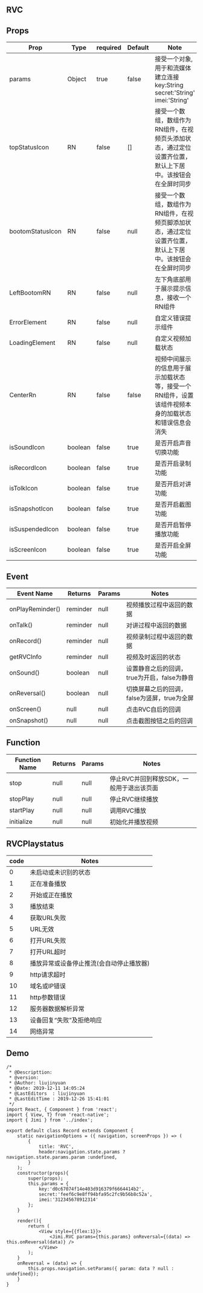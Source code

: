 <!--
 * @Descripttion: 
 * @version: 
 * @Author: liujinyuan
 * @Date: 2019-12-10 17:57:42
 * @LastEditors  : liujinyuan
 * @LastEditTime : 2019-12-26 15:47:47
 -->

## RVC

## Props
| Prop | Type | required | Default | Note |
|---|---|---|---|---|
| params | Object | true | false | 接受一个对象,用于和流媒体建立连接<br/>key:String<br/>secret:'String'<br/>imei:'String' |
| topStatusIcon | RN | false | [] | 接受一个数组，数组作为RN组件，在视频页头添加状态，通过定位设置齐位置，默认上下居中。该按钮会在全屏时同步 |
| bootomStatusIcon | RN | false | null | 接受一个数组，数组作为RN组件，在视频页脚添加状态，通过定位设置齐位置，默认上下居中。该按钮会在全屏时同步 |
| LeftBootomRN | RN | false | null | 左下角底部用于展示提示信息，接收一个RN组件 |
| ErrorElement | RN | false | null | 自定义错误提示组件 |
| LoadingElement | RN | false | null | 自定义视频加载状态 |
| CenterRn | RN | false | false | 视频中间展示的信息用于展示加载状态等，接受一个RN组件，设置该组件视频本身的加载状态和错误信息会消失 |
| isSoundIcon | boolean | false | true | 是否开启声音切换功能 |
| isRecordIcon | boolean | false | true | 是否开启录制功能 |
| isTolkIcon | boolean | false | true | 是否开启对讲功能 |
| isSnapshotIcon | boolean | false | true | 是否开启截图功能 |
| isSuspendedIcon | boolean | false | true | 是否开启暂停播放功能 |
| isScreenIcon | boolean | false | true | 是否开启全屏功能 |

## Event
| Event Name | Returns | Params | Notes |
|---|---|---|---|
| onPlayReminder() | reminder | null |视频播放过程中返回的数据|
| onTalk() | reminder | null | 对讲过程中返回的数据 |
| onRecord() | reminder | null | 视频录制过程中返回的数据 |
| getRVCInfo | reminder | null | 视频及时返回的状态 |
| onSound() | boolean | null | 设置静音之后的回调，true为开启，false为静音 |
| onReversal() | boolean | null | 切换屏幕之后的回调，false为竖屏，true为全屏 |
| onScreen() | null | null | 点击RVC自后的回调 |
| onSnapshot() | null | null | 点击截图按钮之后的回调 |

## Function
| Function Name | Returns | Params | Notes |
|---|---|---|---|
| stop | null | null | 停止RVC并回到释放SDK，一般用于退出该页面 |
| stopPlay | null | null | 停止RVC继续播放 |
| startPlay | null | null | 调用RVC播放 |
| initialize | null | null | 初始化并播放视频 |


## RVCPlaystatus
| code | Notes | 
|---|---|
| 0 | 未启动或未识别的状态 | 
| 1 | 正在准备播放 | 
| 2 | 开始或正在播放 | 
| 3 | 播放结束 | 
| 4 | 获取URL失败 | 
| 5 | URL无效 | 
| 6 | 打开URL失败 | 
| 7 | 打开URL超时 | 
| 8 | 	播放异常或设备停止推流(会自动停止播放器) | 
| 9 | http请求超时 | 
| 10 | 域名或IP错误 | 
| 11 | http参数错误 | 
| 12 | 服务器数据解析异常 | 
| 13 | 设备回复“失败”及拒绝响应 | 
| 14 | 	网络异常 | 

## Demo
 
```
/*
 * @Descripttion: 
 * @version: 
 * @Author: liujinyuan
 * @Date: 2019-12-11 14:05:24
 * @LastEditors  : liujinyuan
 * @LastEditTime : 2019-12-26 15:41:01
 */
import React, { Component } from 'react';
import { View, T} from 'react-native';
import { Jimi } from '../index';

export default class Record extends Component {
    static navigationOptions = ({ navigation, screenProps }) => (
        {
            title: 'RVC',
            header:navigation.state.params ? navigation.state.params.param :undefined,
        }
    );
    constructor(props){
        super(props);
        this.params = {
            key:'d0c67074f14e403d916379f6664414b2',
            secret:'feef6c9e8ff94bfa95c2fc9b56b8c52a',
            imei:'312345678912314'
        };
    }

    render(){
        return (
            <View style={{flex:1}}>
                <Jimi.RVC params={this.params} onReversal={(data) => this.onReversal(data)} />
            </View>
        );
    }
    onReversal = (data) => {
        this.props.navigation.setParams({ param: data ? null : undefined});
    }
}


```
